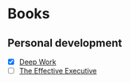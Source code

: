 # Books

## Personal development

- [x] [Deep Work](https://www.amazon.com/Deep-Work-Cal-Newport-audiobook/dp/B0189PVAWY/ref=sr_1_1?dchild=1&keywords=deep+work&qid=1627325376&sr=8-1)
- [ ] [The Effective Executive](https://www.amazon.com/The-Effective-Executive-audiobook/dp/B01N51TCT1/ref=sr_1_1?crid=2DSJIGFQDQ2Q6&dchild=1&keywords=the+effective+executive&qid=1627325400&s=audible&sprefix=the+effective+exec%2Caudible%2C184&sr=1-1)
